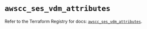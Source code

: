 # `awscc_ses_vdm_attributes`

Refer to the Terraform Registry for docs: [`awscc_ses_vdm_attributes`](https://registry.terraform.io/providers/hashicorp/awscc/0.70.0/docs/resources/ses_vdm_attributes).
